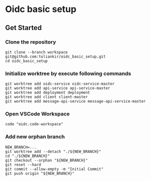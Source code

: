 # Oidc basic setup

## Get Started

### Clone the repository
```shell
git clone --branch workspace git@github.com:toliankir/oidc_basic_setup.git
cd oidc_basic_setup
```

### Initialize worktree by execute following commands
```shell
git worktree add oidc-service oidc-service-master
git worktree add api-service api-service-master
git worktree add deployment deployment
git worktree add client client-master
git worktree add message-api-service message-api-service-master
```

### Open VSCode Workspace
```shell
code "oidc.code-workspace"
```

### Add new orphan branch

```shell
NEW_BRANCH=...
git worktree add --detach "./${NEW_BRANCH}"
cd "./${NEW_BRANCH}"
git checkout --orphan "${NEW_BRANCH}"
git reset --hard
git commit --allow-empty -m "Initial Commit"
git push origin "${NEW_BRANCH}"
```

